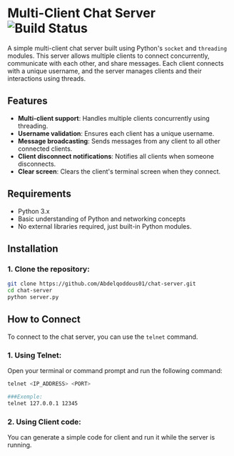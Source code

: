 # Multi-Client Chat Server ![Build Status](https://img.shields.io/badge/build-passing-brightgreen)

A simple multi-client chat server built using Python's `socket` and `threading` modules. This server allows multiple clients to connect concurrently, communicate with each other, and share messages. Each client connects with a unique username, and the server manages clients and their interactions using threads.

## Features

- **Multi-client support**: Handles multiple clients concurrently using threading.
- **Username validation**: Ensures each client has a unique username.
- **Message broadcasting**: Sends messages from any client to all other connected clients.
- **Client disconnect notifications**: Notifies all clients when someone disconnects.
- **Clear screen**: Clears the client's terminal screen when they connect.

## Requirements

- Python 3.x
- Basic understanding of Python and networking concepts
- No external libraries required, just built-in Python modules.

## Installation

### 1. Clone the repository:

   ```bash
   git clone https://github.com/Abdelqoddous01/chat-server.git
   cd chat-server
   python server.py
   ```

## How to Connect

To connect to the chat server, you can use the `telnet` command. 

### 1. Using Telnet:

Open your terminal or command prompt and run the following command:

```bash
telnet <IP_ADDRESS> <PORT>

###Exemple:
telnet 127.0.0.1 12345
```

### 2. Using Client code:
You can generate a simple code for client and run it while the server is running.


   
